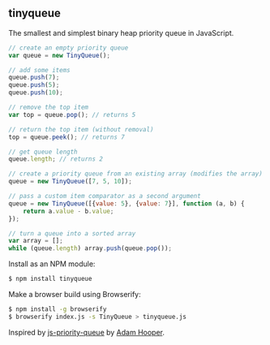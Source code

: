 ## tinyqueue

The smallest and simplest binary heap priority queue in JavaScript.

```js
// create an empty priority queue
var queue = new TinyQueue();

// add some items
queue.push(7);
queue.push(5);
queue.push(10);

// remove the top item
var top = queue.pop(); // returns 5

// return the top item (without removal)
top = queue.peek(); // returns 7

// get queue length
queue.length; // returns 2

// create a priority queue from an existing array (modifies the array)
queue = new TinyQueue([7, 5, 10]);

// pass a custom item comparator as a second argument
queue = new TinyQueue([{value: 5}, {value: 7}], function (a, b) {
	return a.value - b.value;
});

// turn a queue into a sorted array
var array = [];
while (queue.length) array.push(queue.pop());
```

Install as an NPM module:

```bash
$ npm install tinyqueue
```

Make a browser build using Browserify:

```bash
$ npm install -g browserify
$ browserify index.js -s TinyQueue > tinyqueue.js
```

Inspired by [js-priority-queue](https://github.com/adamhooper/js-priority-queue)
by [Adam Hooper](https://github.com/adamhooper).
